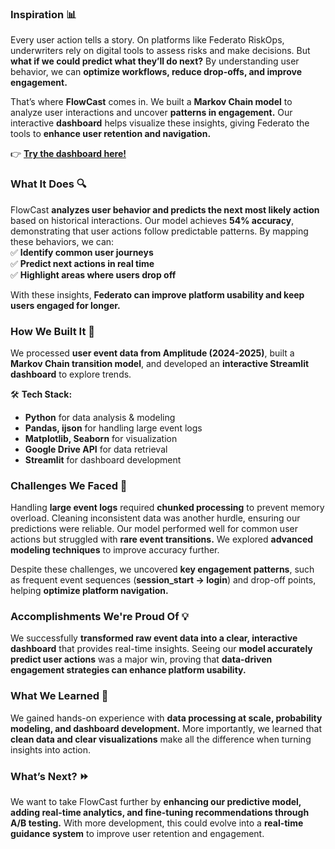 ### **Inspiration 📊**  
Every user action tells a story. On platforms like Federato RiskOps, underwriters rely on digital tools to assess risks and make decisions. But **what if we could predict what they’ll do next?** By understanding user behavior, we can **optimize workflows, reduce drop-offs, and improve engagement.**  

That’s where **FlowCast** comes in. We built a **Markov Chain model** to analyze user interactions and uncover **patterns in engagement.** Our interactive **dashboard** helps visualize these insights, giving Federato the tools to **enhance user retention and navigation.**  

👉 **[Try the dashboard here!](https://cxc-federato.streamlit.app/)**  


### **What It Does 🔍**  
FlowCast **analyzes user behavior and predicts the next most likely action** based on historical interactions. Our model achieves **54% accuracy**, demonstrating that user actions follow predictable patterns. By mapping these behaviors, we can:  
✅ **Identify common user journeys**  
✅ **Predict next actions in real time**  
✅ **Highlight areas where users drop off**  

With these insights, **Federato can improve platform usability and keep users engaged for longer.**  


### **How We Built It 🚀**  
We processed **user event data from Amplitude (2024-2025)**, built a **Markov Chain transition model**, and developed an **interactive Streamlit dashboard** to explore trends.  

🛠 **Tech Stack:**  
- **Python** for data analysis & modeling  
- **Pandas, ijson** for handling large event logs  
- **Matplotlib, Seaborn** for visualization  
- **Google Drive API** for data retrieval  
- **Streamlit** for dashboard development  


### **Challenges We Faced 🚩**  
Handling **large event logs** required **chunked processing** to prevent memory overload. Cleaning inconsistent data was another hurdle, ensuring our predictions were reliable. Our model performed well for common user actions but struggled with **rare event transitions.** We explored **advanced modeling techniques** to improve accuracy further.  

Despite these challenges, we uncovered **key engagement patterns**, such as frequent event sequences (**session_start → login**) and drop-off points, helping **optimize platform navigation.**  


### **Accomplishments We're Proud Of 💡**  
We successfully **transformed raw event data into a clear, interactive dashboard** that provides real-time insights. Seeing our **model accurately predict user actions** was a major win, proving that **data-driven engagement strategies can enhance platform usability.**  

### **What We Learned 🧠**  
We gained hands-on experience with **data processing at scale, probability modeling, and dashboard development.** More importantly, we learned that **clean data and clear visualizations** make all the difference when turning insights into action.  

### **What’s Next? ⏩**  
We want to take FlowCast further by **enhancing our predictive model, adding real-time analytics, and fine-tuning recommendations through A/B testing.** With more development, this could evolve into a **real-time guidance system** to improve user retention and engagement.  
